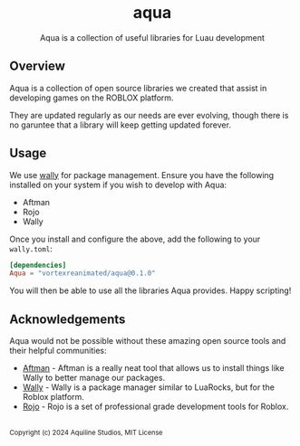 <div align="center">
<br>
<h1>aqua</h1>
Aqua is a collection of useful libraries for Luau development 
</div>

## Overview
Aqua is a collection of open source libraries we created that assist in developing games on the ROBLOX platform.

They are updated regularly as our needs are ever evolving, though there
is no garuntee that a library will keep getting updated forever.

## Usage
We use [wally](https://wally.run) for package management. Ensure you have the following installed
on your system if you wish to develop with Aqua:
- Aftman
- Rojo
- Wally

Once you install and configure the above, add the following to your `wally.toml`:
```toml
[dependencies]
Aqua = "vortexreanimated/aqua@0.1.0"
```

You will then be able to use all the libraries Aqua provides. Happy scripting!

## Acknowledgements
Aqua would not be possible without these amazing open source tools and their
helpful communities:
- [Aftman](https://github.com/LPGhatguy/aftman) - Aftman is a really neat tool that allows us to  install things like Wally to better manage our packages.
- [Wally](https://wally.run) - Wally is a package manager similar to LuaRocks, but
  for the Roblox platform.
- [Rojo](https://rojo.space) - Rojo is a set of professional grade development
  tools for Roblox.

<br>
<sup>Copyright (c) 2024 Aquiline Studios, MIT License</sup>